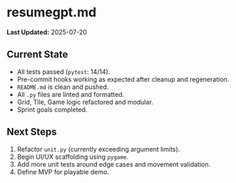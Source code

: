# resumegpt.md

**Last Updated:** 2025-07-20

## Current State
- All tests passed (`pytest`: 14/14).
- Pre-commit hooks working as expected after cleanup and regeneration.
- `README.md` is clean and pushed.
- All `.py` files are linted and formatted.
- Grid, Tile, Game logic refactored and modular.
- Sprint goals completed.

## Next Steps
1. Refactor `unit.py` (currently exceeding argument limits).
2. Begin UI/UX scaffolding using `pygame`.
3. Add more unit tests around edge cases and movement validation.
4. Define MVP for playable demo.
